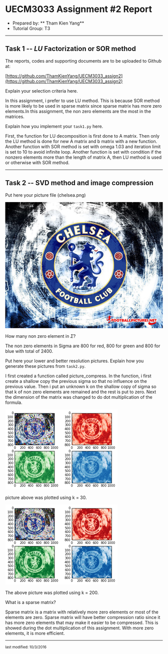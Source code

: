 UECM3033 Assignment #2 Report
========================================================

- Prepared by: ** Tham Kien Yang**
- Tutorial Group: T3

--------------------------------------------------------

## Task 1 --  $LU$ Factorization or SOR method

The reports, codes and supporting documents are to be uploaded to Github at: 

[https://github.com/ThamKienYang/UECM3033_assign2](https://github.com/ThamKienYang/UECM3033_assign2)

Explain your selection criteria here.

In this assignment, i prefer to use LU method. This is because SOR method is more likely to be used in sparse matrix since sparse matrix has more zero elements.In this assignment, the non zero elements are the most in the matrices. 

Explain how you implement your `task1.py` here.

First, the function for LU decomposition is first done to A matrix. Then only the LU method is done for new A matrix and b matrix with a new function. Another function with SOR method is set with omega 1.03 and iteration limit is set to 10 to avoid infinite loop. Another function is set with condition if the nonzero elements more than the length of matrix A, then LU method is used or otherwise with SOR method.

---------------------------------------------------------

## Task 2 -- SVD method and image compression

Put here your picture file (chelsea.png)

![chelsea.png](chelsea.png)

How many non zero element in $\Sigma$?

The non zero elements in Sigma are  800  for red,  800  for green and  800  for blue with total of 2400.

Put here your lower and better resolution pictures. Explain how you generate
these pictures from `task2.py`.

I first created a function called picture_compress. In the function, i first create a shallow copy the previous sigma so that no influence on the previous value. Then i put an unknown k on the shallow copy of sigma so that k of non zero elements are remained and the rest is put to zero. Next the dimension of the matrix was changed to do dot multiplication of the formula.

![lower_resolution.png](lower_resolution.png)

 picture above was plotted using k = 30.

![higher_resolution.png](higher_resolution.png)

The above picture was plotted using k = 200.

What is a sparse matrix?

Sparse matrix is a matrix with relatively more zero elements or most of the elements are zero. Sparse matrix will have better compression ratio since it has more zero elements that may make it easier to be compressed. This is showed during the dot multiplication of this assignment. With more zero elements, it is more efficient.

-----------------------------------

<sup>last modified: 10/3/2016</sup>
